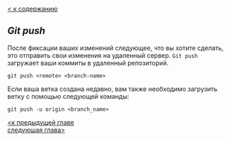 [< к содержанию](readme.md)

## *Git push*

После фиксации ваших изменений следующее, что вы хотите сделать, это отправить свои изменения на удаленный сервер. `Git push` загружает ваши коммиты в удаленный репозиторий.

```bash=
git push <remote> <branch-name>
```

Eсли ваша ветка создана недавно, вам также необходимо загрузить ветку с помощью следующей команды:

```bash=
git push -u origin <branch_name>
```


[<к предыдущей главе](status.md)   
[следующая глава>](clone.md)